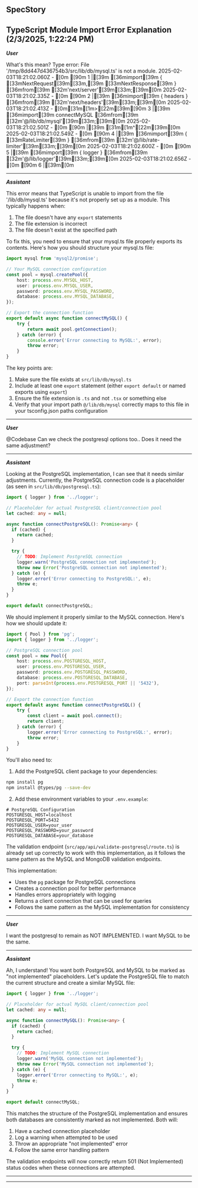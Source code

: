 ## SpecStory

## TypeScript Module Import Error Explanation (2/3/2025, 1:22:24 PM)

_**User**_

What's this mean?
Type error: File '/tmp/8dd447d436754b3/src/lib/db/mysql.ts' is not a module.
2025-02-03T18:21:02.060Z - [0m [90m 1 |[39m [36mimport[39m { [33mNextRequest[39m[33m,[39m [33mNextResponse[39m } [36mfrom[39m [32m'next/server'[39m[33m;[39m[0m
2025-02-03T18:21:02.335Z - [0m [90m 2 |[39m [36mimport[39m { headers } [36mfrom[39m [32m'next/headers'[39m[33m;[39m[0m
2025-02-03T18:21:02.413Z - [0m[31m[1m>[22m[39m[90m 3 |[39m [36mimport[39m connectMySQL [36mfrom[39m [32m'@/lib/db/mysql'[39m[33m;[39m[0m
2025-02-03T18:21:02.501Z - [0m [90m   |[39m                          [31m[1m^[22m[39m[0m
2025-02-03T18:21:02.549Z - [0m [90m 4 |[39m [36mimport[39m { [33mRateLimiter[39m } [36mfrom[39m [32m'@/lib/rate-limiter'[39m[33m;[39m[0m
2025-02-03T18:21:02.600Z - [0m [90m 5 |[39m [36mimport[39m { logger } [36mfrom[39m [32m'@/lib/logger'[39m[33m;[39m[0m
2025-02-03T18:21:02.656Z - [0m [90m 6 |[39m[0m

---

_**Assistant**_

This error means that TypeScript is unable to import from the file '/lib/db/mysql.ts' because it's not properly set up as a module. This typically happens when:

1. The file doesn't have any `export` statements
2. The file extension is incorrect
3. The file doesn't exist at the specified path

To fix this, you need to ensure that your mysql.ts file properly exports its contents. Here's how you should structure your mysql.ts file:

```typescript:src/lib/db/mysql.ts
import mysql from 'mysql2/promise';

// Your MySQL connection configuration
const pool = mysql.createPool({
    host: process.env.MYSQL_HOST,
    user: process.env.MYSQL_USER,
    password: process.env.MYSQL_PASSWORD,
    database: process.env.MYSQL_DATABASE,
});

// Export the connection function
export default async function connectMySQL() {
    try {
        return await pool.getConnection();
    } catch (error) {
        console.error('Error connecting to MySQL:', error);
        throw error;
    }
}
```

The key points are:
1. Make sure the file exists at `src/lib/db/mysql.ts`
2. Include at least one `export` statement (either `export default` or named exports using `export`)
3. Ensure the file extension is `.ts` and not `.tsx` or something else
4. Verify that your import path `@/lib/db/mysql` correctly maps to this file in your tsconfig.json paths configuration

---

_**User**_

@Codebase Can we check the postgresql options too.. Does it need the same adjustment?

---

_**Assistant**_

Looking at the PostgreSQL implementation, I can see that it needs similar adjustments. Currently, the PostgreSQL connection code is a placeholder (as seen in `src/lib/db/postgresql.ts`):


```1:21:src/lib/db/postgresql.ts
import { logger } from '../logger';

// Placeholder for actual PostgreSQL client/connection pool
let cached: any = null;

async function connectPostgreSQL(): Promise<any> {
  if (cached) {
    return cached;
  }

  try {
    // TODO: Implement PostgreSQL connection
    logger.warn('PostgreSQL connection not implemented');
    throw new Error('PostgreSQL connection not implemented');
  } catch (e) {
    logger.error('Error connecting to PostgreSQL:', e);
    throw e;
  }
}

export default connectPostgreSQL;
```


We should implement it properly similar to the MySQL connection. Here's how we should update it:

```typescript:src/lib/db/postgresql.ts
import { Pool } from 'pg';
import { logger } from '../logger';

// PostgreSQL connection pool
const pool = new Pool({
    host: process.env.POSTGRESQL_HOST,
    user: process.env.POSTGRESQL_USER,
    password: process.env.POSTGRESQL_PASSWORD,
    database: process.env.POSTGRESQL_DATABASE,
    port: parseInt(process.env.POSTGRESQL_PORT || '5432'),
});

// Export the connection function
export default async function connectPostgreSQL() {
    try {
        const client = await pool.connect();
        return client;
    } catch (error) {
        logger.error('Error connecting to PostgreSQL:', error);
        throw error;
    }
}
```

You'll also need to:

1. Add the PostgreSQL client package to your dependencies:
```bash
npm install pg
npm install @types/pg --save-dev
```

2. Add these environment variables to your `.env.example`:
```env
# PostgreSQL Configuration
POSTGRESQL_HOST=localhost
POSTGRESQL_PORT=5432
POSTGRESQL_USER=your_user
POSTGRESQL_PASSWORD=your_password
POSTGRESQL_DATABASE=your_database
```

The validation endpoint (`src/app/api/validate-postgresql/route.ts`) is already set up correctly to work with this implementation, as it follows the same pattern as the MySQL and MongoDB validation endpoints.

This implementation:
- Uses the `pg` package for PostgreSQL connections
- Creates a connection pool for better performance
- Handles errors appropriately with logging
- Returns a client connection that can be used for queries
- Follows the same pattern as the MySQL implementation for consistency

---

_**User**_

I want the postgresql to remain as NOT IMPLEMENTED.  I want MySQL to be the same.

---

_**Assistant**_

Ah, I understand! You want both PostgreSQL and MySQL to be marked as "not implemented" placeholders. Let's update the PostgreSQL file to match the current structure and create a similar MySQL file:

```typescript:src/lib/db/mysql.ts
import { logger } from '../logger';

// Placeholder for actual MySQL client/connection pool
let cached: any = null;

async function connectMySQL(): Promise<any> {
  if (cached) {
    return cached;
  }

  try {
    // TODO: Implement MySQL connection
    logger.warn('MySQL connection not implemented');
    throw new Error('MySQL connection not implemented');
  } catch (e) {
    logger.error('Error connecting to MySQL:', e);
    throw e;
  }
}

export default connectMySQL;
```

This matches the structure of the PostgreSQL implementation and ensures both databases are consistently marked as not implemented. Both will:
1. Have a cached connection placeholder
2. Log a warning when attempted to be used
3. Throw an appropriate "not implemented" error
4. Follow the same error handling pattern

The validation endpoints will now correctly return 501 (Not Implemented) status codes when these connections are attempted.

---



---

